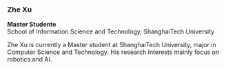 ### Zhe Xu
**Master Studente**  
School of Information Science and Technology, ShanghaiTech University  

Zhe Xu is currently a Master student at ShanghaiTech University, major in Computer Science and Technology. His research interests mainly focus on robotics and AI.
